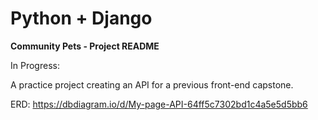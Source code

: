 # Python + Django

**Community Pets - Project README**

In Progress:

A practice project creating an API for a previous front-end capstone.

ERD:  https://dbdiagram.io/d/My-page-API-64ff5c7302bd1c4a5e5d5bb6


